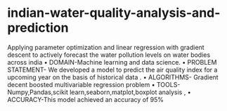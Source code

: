 # indian-water-quality-analysis-and-prediction
Applying parameter optimization and linear regression with gradient descent to actively forecast the water pollution levels on water bodies across india
•	DOMAIN-Machine learning and data science.
•	PROBLEM STATEMENT- We developed a model to predict the air quality index for a upcoming year on the basis of historical data .
•	ALGORITHMS- Gradient decent boosted multivariable regression problem
•	TOOLS-Numpy,Pandas,scikit learn,seaborn,matplot,boxplot analysis ,
•	ACCURACY-This model achieved an accuracy of 95%
